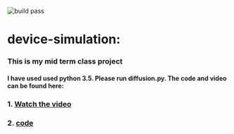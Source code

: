 ![build pass](https://travis-ci.org/Sumit-ai/device-simulation.svg?branch=master)
# device-simulation: 
### This is my mid term class project
#### I have used used python 3.5. Please run diffusion.py. The code and video can be found here:

### 1. [Watch the video](https://www.youtube.com/watch?v=sBazd-r46OA&feature=youtu.be)
### 2. [code](http://sumit-ai.me/device/)



